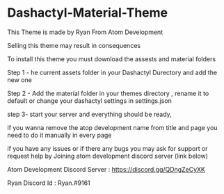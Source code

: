 # Dashactyl-Material-Theme

This Theme is made by Ryan From Atom Development

Selling this theme may result in consequences

To install this theme you must download the assests and material folders

Step 1 - he current assets folder in your Dashactyl Durectory and add the new one 

Step 2 - Add the material folder in your themes directory , rename it to default or change your dashactyl settings in settings.json

step 3- start your server and everything should be ready, 

if you wanna remove the atop development name from title and page you need to do it manually in every page

if you have any issues or if there any bugs you may ask for support or request help by Joining atom development discord server (link below) 


Atom Development Discord Server : https://discord.gg/QDngZeCyXK

Ryan Discord Id : Ryan.#9161
